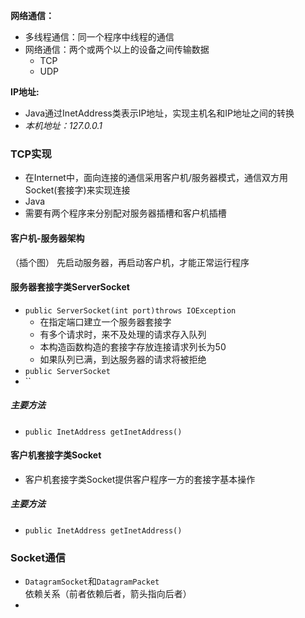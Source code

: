 **网络通信：**
- 多线程通信：同一个程序中线程的通信
- 网络通信：两个或两个以上的设备之间传输数据
	- TCP
	- UDP

**IP地址:**
- Java通过InetAddress类表示IP地址，实现主机名和IP地址之间的转换
- *本机地址：127.0.0.1*

### TCP实现
- 在Internet中，面向连接的通信采用客户机/服务器模式，通信双方用Socket(套接字)来实现连接
- Java
- 需要有两个程序来分别配对服务器插槽和客户机插槽
#### 客户机-服务器架构
（插个图）
先启动服务器，再启动客户机，才能正常运行程序
#### 服务器套接字类ServerSocket
- `public ServerSocket(int port)throws IOException`
	- 在指定端口建立一个服务器套接字
	- 有多个请求时，来不及处理的请求存入队列
	- 本构造函数构造的套接字存放连接请求列长为50
	- 如果队列已满，到达服务器的请求将被拒绝
- `public ServerSocket`
- ``
##### 主要方法
- `public InetAddress getInetAddress()`


#### 客户机套接字类Socket
- 客户机套接字类Socket提供客户程序一方的套接字基本操作


##### 主要方法
- `public InetAddress getInetAddress()`

### Socket通信


- `DatagramSocket`和`DatagramPacket`依赖关系（前者依赖后者，箭头指向后者）
- 